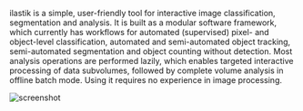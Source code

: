 ilastik is a simple, user-friendly tool for interactive image classification, segmentation and analysis. It is built as a modular software framework, which currently has workflows for automated (supervised) pixel- and object-level classification, automated and semi-automated object tracking, semi-automated segmentation and object counting without detection. Most analysis operations are performed lazily, which enables targeted interactive processing of data subvolumes, followed by complete volume analysis in offline batch mode. Using it requires no experience in image processing.

![screenshot](https://raw.githubusercontent.com/ilastik/ilastik/master/docs/ilastik/images/ilastik-shell.png)